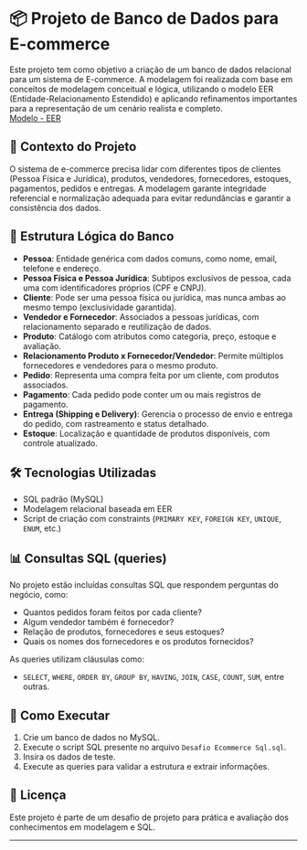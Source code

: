 # 📦 Projeto de Banco de Dados para E-commerce

Este projeto tem como objetivo a criação de um banco de dados relacional para um sistema de E-commerce. A modelagem foi realizada com base em conceitos de modelagem conceitual e lógica, utilizando o modelo EER (Entidade-Relacionamento Estendido) e aplicando refinamentos importantes para a representação de um cenário realista e completo.  
[Modelo - EER](./assets/EER-Ecommerce.png)

## 🧠 Contexto do Projeto

O sistema de e-commerce precisa lidar com diferentes tipos de clientes (Pessoa Física e Jurídica), produtos, vendedores, fornecedores, estoques, pagamentos, pedidos e entregas. A modelagem garante integridade referencial e normalização adequada para evitar redundâncias e garantir a consistência dos dados.

## 📐 Estrutura Lógica do Banco

- **Pessoa**: Entidade genérica com dados comuns, como nome, email, telefone e endereço.
- **Pessoa Física e Pessoa Jurídica**: Subtipos exclusivos de pessoa, cada uma com identificadores próprios (CPF e CNPJ).
- **Cliente**: Pode ser uma pessoa física ou jurídica, mas nunca ambas ao mesmo tempo (exclusividade garantida).
- **Vendedor e Fornecedor**: Associados a pessoas jurídicas, com relacionamento separado e reutilização de dados.
- **Produto**: Catálogo com atributos como categoria, preço, estoque e avaliação.
- **Relacionamento Produto x Fornecedor/Vendedor**: Permite múltiplos fornecedores e vendedores para o mesmo produto.
- **Pedido**: Representa uma compra feita por um cliente, com produtos associados.
- **Pagamento**: Cada pedido pode conter um ou mais registros de pagamento.
- **Entrega (Shipping e Delivery)**: Gerencia o processo de envio e entrega do pedido, com rastreamento e status detalhado.
- **Estoque**: Localização e quantidade de produtos disponíveis, com controle atualizado.

## 🛠️ Tecnologias Utilizadas

- SQL padrão (MySQL)
- Modelagem relacional baseada em EER
- Script de criação com constraints (`PRIMARY KEY`, `FOREIGN KEY`, `UNIQUE`, `ENUM`, etc.)

## 📊 Consultas SQL (queries)

No projeto estão incluídas consultas SQL que respondem perguntas do negócio, como:

- Quantos pedidos foram feitos por cada cliente?
- Algum vendedor também é fornecedor?
- Relação de produtos, fornecedores e seus estoques?
- Quais os nomes dos fornecedores e os produtos fornecidos?

As queries utilizam cláusulas como:

- `SELECT`, `WHERE`, `ORDER BY`, `GROUP BY`, `HAVING`, `JOIN`, `CASE`, `COUNT`, `SUM`, entre outras.

## 🚀 Como Executar

1. Crie um banco de dados no MySQL.
2. Execute o script SQL presente no arquivo `Desafio Ecommerce Sql.sql`.
3. Insira os dados de teste.
4. Execute as queries para validar a estrutura e extrair informações.

## 📝 Licença

Este projeto é parte de um desafio de projeto para prática e avaliação dos conhecimentos em modelagem e SQL.

---
